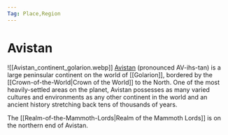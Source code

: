 ```yaml
---
Tag: Place,Region
---
```

# Avistan
![[Avistan_continent_golarion.webp]]
[Avistan](https://pathfinderwiki.com/wiki/Avistan) (pronounced AV-ihs-tan) is a large peninsular continent on the world of [[Golarion]], bordered by the [[Crown-of-the-World|Crown of the World]] to the North. One of the most heavily-settled areas on the planet, Avistan possesses as many varied cultures and environments as any other continent in the world and an ancient history stretching back tens of thousands of years. 

The [[Realm-of-the-Mammoth-Lords|Realm of the Mammoth Lords]] is on the northern end of Avistan. 